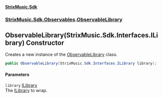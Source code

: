 #### [StrixMusic.Sdk](./index.md 'index')
### [StrixMusic.Sdk.Observables](./StrixMusic-Sdk-Observables.md 'StrixMusic.Sdk.Observables').[ObservableLibrary](./StrixMusic-Sdk-Observables-ObservableLibrary.md 'StrixMusic.Sdk.Observables.ObservableLibrary')
## ObservableLibrary(StrixMusic.Sdk.Interfaces.ILibrary) Constructor
Creates a new instance of the [ObservableLibrary](./StrixMusic-Sdk-Observables-ObservableLibrary.md 'StrixMusic.Sdk.Observables.ObservableLibrary') class.  
```csharp
public ObservableLibrary(StrixMusic.Sdk.Interfaces.ILibrary library);
```
#### Parameters
<a name='StrixMusic-Sdk-Observables-ObservableLibrary-ObservableLibrary(StrixMusic-Sdk-Interfaces-ILibrary)-library'></a>
`library` [ILibrary](./StrixMusic-Sdk-Interfaces-ILibrary.md 'StrixMusic.Sdk.Interfaces.ILibrary')  
The [ILibrary](./StrixMusic-Sdk-Interfaces-ILibrary.md 'StrixMusic.Sdk.Interfaces.ILibrary') to wrap.  
  
